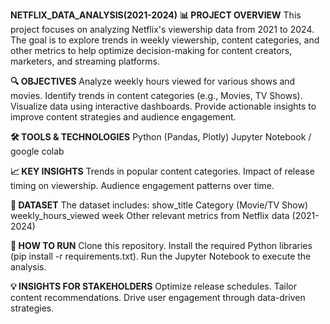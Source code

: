 **NETFLIX_DATA_ANALYSIS(2021-2024)**
**📊 PROJECT OVERVIEW**
This project focuses on analyzing Netflix's viewership data from 2021 to 2024. The goal is to explore trends in weekly viewership, content categories, and other metrics to help optimize decision-making for content creators, marketers, and streaming platforms.

**🔍 OBJECTIVES**
Analyze weekly hours viewed for various shows and movies.
Identify trends in content categories (e.g., Movies, TV Shows).
Visualize data using interactive dashboards.
Provide actionable insights to improve content strategies and audience engagement.

**🛠️ TOOLS & TECHNOLOGIES**
Python (Pandas, Plotly)
Jupyter Notebook / google colab

**📈 KEY INSIGHTS**
Trends in popular content categories.
Impact of release timing on viewership.
Audience engagement patterns over time.

**📂 DATASET**
The dataset includes:
  show_title
  Category (Movie/TV Show)
  weekly_hours_viewed
  week
  Other relevant metrics from Netflix data (2021-2024)

**🚀 HOW TO RUN**
Clone this repository.
Install the required Python libraries (pip install -r requirements.txt).
Run the Jupyter Notebook to execute the analysis.

**💡 INSIGHTS FOR STAKEHOLDERS**
Optimize release schedules.
Tailor content recommendations.
Drive user engagement through data-driven strategies.
